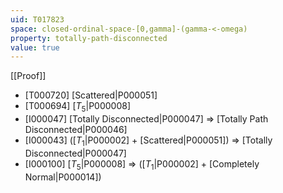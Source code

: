 ```yaml
---
uid: T017823
space: closed-ordinal-space-[0,gamma]-(gamma-<-omega)
property: totally-path-disconnected
value: true
---
```

[[Proof]]

* [T000720] [Scattered|P000051]
* [T000694] [$T_5$|P000008]
* [I000047] [Totally Disconnected|P000047] => [Totally Path Disconnected|P000046]
* [I000043] ([$T_1$|P000002] + [Scattered|P000051]) => [Totally Disconnected|P000047]
* [I000100] [$T_5$|P000008] => ([$T_1$|P000002] + [Completely Normal|P000014])

